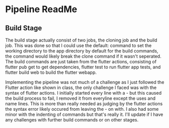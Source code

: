 # Pipeline ReadMe

## Build Stage

The build stage actually consist of two jobs, the cloning job and the build job. This was done so that I could use the default: command to set the working directory to the app directory by default for the build commands, the command would likely break the clone command if it wasn't seperated.
The build commands are just taken from the flutter actions, consisting of flutter pub get to get dependencies, flutter test to run flutter app tests, and flutter build web to build the flutter webapp.

Implementing the pipeline was not much of a challenge as I just followed the Flutter action like shown in class, the only challenge I faced was with the syntax of flutter actions. I initially started every line with a - but this caused the build process to fail, I removed it from everyline except the uses and name lines.
This is more than really needed as judging by the flutter actions the syntax error likely occured from leaving the - on with. I also had some minor with the indenting of commands but that's really it. I'll update if I have any challenges with further build commands or on other stages.
